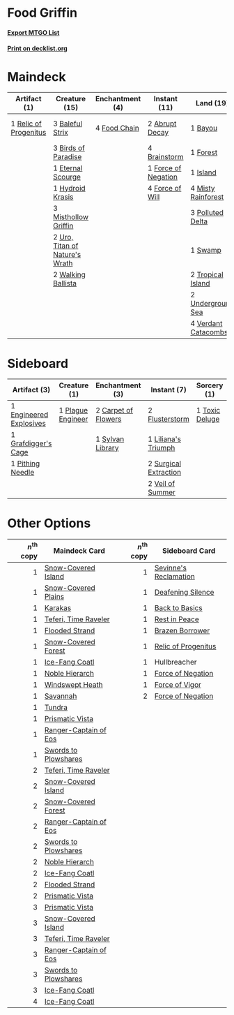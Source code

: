 # Food Griffin

#### [Export MTGO List](../collection/Food%20Griffin/Food%20Griffin.txt)
#### [Print on decklist.org](http://decklist.org/?deckmain=2%09Abrupt%20Decay%0A3%09Baleful%20Strix%0A1%09Bayou%0A3%09Birds%20of%20Paradise%0A4%09Brainstorm%0A1%09Eternal%20Scourge%0A4%09Food%20Chain%0A1%09Force%20of%20Negation%0A4%09Force%20of%20Will%0A1%09Forest%0A1%09Hullbreacher%0A1%09Hydroid%20Krasis%0A1%09Island%0A3%09Manipulate%20Fate%0A3%09Misthollow%20Griffin%0A4%09Misty%20Rainforest%0A2%09Oko,%20Thief%20of%20Crowns%0A1%09Opposition%20Agent%0A3%09Polluted%20Delta%0A3%09Ponder%0A1%09Relic%20of%20Progenitus%0A1%09Swamp%0A2%09Tropical%20Island%0A2%09Underground%20Sea%0A2%09Uro,%20Titan%20of%20Nature's%20Wrath%0A4%09Verdant%20Catacombs%0A2%09Walking%20Ballista&deckside=2%09Carpet%20of%20Flowers%0A1%09Engineered%20Explosives%0A2%09Flusterstorm%0A1%09Grafdigger's%20Cage%0A1%09Liliana's%20Triumph%0A1%09Pithing%20Needle%0A1%09Plague%20Engineer%0A2%09Surgical%20Extraction%0A1%09Sylvan%20Library%0A1%09Toxic%20Deluge%0A2%09Veil%20of%20Summer)
# Maindeck

|                                          Artifact (1)                                          |                                              Creature (15)                                              |                                   Enchantment (4)                                    |                                         Instant (11)                                         |                                          Land (19)                                           |                                        Planeswalker (2)                                         |                                        Sorcery (6)                                        |   Unknown (2)    |
|------------------------------------------------------------------------------------------------|---------------------------------------------------------------------------------------------------------|--------------------------------------------------------------------------------------|----------------------------------------------------------------------------------------------|----------------------------------------------------------------------------------------------|-------------------------------------------------------------------------------------------------|-------------------------------------------------------------------------------------------|------------------|
|1 [Relic of Progenitus](http://gatherer.wizards.com/Pages/Card/Details.aspx?multiverseid=174824)|3 [Baleful Strix](http://gatherer.wizards.com/Pages/Card/Details.aspx?multiverseid=376260)               |4 [Food Chain](http://gatherer.wizards.com/Pages/Card/Details.aspx?multiverseid=19737)|2 [Abrupt Decay](http://gatherer.wizards.com/Pages/Card/Details.aspx?multiverseid=456061)     |1 [Bayou](http://gatherer.wizards.com/Pages/Card/Details.aspx?multiverseid=879)               |2 [Oko, Thief of Crowns](http://gatherer.wizards.com/Pages/Card/Details.aspx?multiverseid=473159)|3 [Manipulate Fate](http://gatherer.wizards.com/Pages/Card/Details.aspx?multiverseid=23003)|1 Hullbreacher    |
|                                                                                                |3 [Birds of Paradise](http://gatherer.wizards.com/Pages/Card/Details.aspx?multiverseid=129906)           |                                                                                      |4 [Brainstorm](http://gatherer.wizards.com/Pages/Card/Details.aspx?multiverseid=3897)         |1 [Forest](http://gatherer.wizards.com/Pages/Card/Details.aspx?multiverseid=439860)           |                                                                                                 |3 [Ponder](http://gatherer.wizards.com/Pages/Card/Details.aspx?multiverseid=451051)        |1 Opposition Agent|
|                                                                                                |1 [Eternal Scourge](http://gatherer.wizards.com/Pages/Card/Details.aspx?multiverseid=414296)             |                                                                                      |1 [Force of Negation](http://gatherer.wizards.com/Pages/Card/Details.aspx?multiverseid=464001)|1 [Island](http://gatherer.wizards.com/Pages/Card/Details.aspx?multiverseid=439857)           |                                                                                                 |                                                                                           |                  |
|                                                                                                |1 [Hydroid Krasis](http://gatherer.wizards.com/Pages/Card/Details.aspx?multiverseid=457327)              |                                                                                      |4 [Force of Will](http://gatherer.wizards.com/Pages/Card/Details.aspx?multiverseid=3107)      |4 [Misty Rainforest](http://gatherer.wizards.com/Pages/Card/Details.aspx?multiverseid=405102) |                                                                                                 |                                                                                           |                  |
|                                                                                                |3 [Misthollow Griffin](http://gatherer.wizards.com/Pages/Card/Details.aspx?multiverseid=276504)          |                                                                                      |                                                                                              |3 [Polluted Delta](http://gatherer.wizards.com/Pages/Card/Details.aspx?multiverseid=405104)   |                                                                                                 |                                                                                           |                  |
|                                                                                                |2 [Uro, Titan of Nature's Wrath](http://gatherer.wizards.com/Pages/Card/Details.aspx?multiverseid=476480)|                                                                                      |                                                                                              |1 [Swamp](http://gatherer.wizards.com/Pages/Card/Details.aspx?multiverseid=439858)            |                                                                                                 |                                                                                           |                  |
|                                                                                                |2 [Walking Ballista](http://gatherer.wizards.com/Pages/Card/Details.aspx?multiverseid=423848)            |                                                                                      |                                                                                              |2 [Tropical Island](http://gatherer.wizards.com/Pages/Card/Details.aspx?multiverseid=884)     |                                                                                                 |                                                                                           |                  |
|                                                                                                |                                                                                                         |                                                                                      |                                                                                              |2 [Underground Sea](http://gatherer.wizards.com/Pages/Card/Details.aspx?multiverseid=886)     |                                                                                                 |                                                                                           |                  |
|                                                                                                |                                                                                                         |                                                                                      |                                                                                              |4 [Verdant Catacombs](http://gatherer.wizards.com/Pages/Card/Details.aspx?multiverseid=405113)|                                                                                                 |                                                                                           |                  |


# Sideboard

|                                          Artifact (3)                                           |                                        Creature (1)                                        |                                      Enchantment (3)                                       |                                          Instant (7)                                           |                                       Sorcery (1)                                       |
|-------------------------------------------------------------------------------------------------|--------------------------------------------------------------------------------------------|--------------------------------------------------------------------------------------------|------------------------------------------------------------------------------------------------|-----------------------------------------------------------------------------------------|
|1 [Engineered Explosives](http://gatherer.wizards.com/Pages/Card/Details.aspx?multiverseid=50139)|1 [Plague Engineer](http://gatherer.wizards.com/Pages/Card/Details.aspx?multiverseid=464049)|2 [Carpet of Flowers](http://gatherer.wizards.com/Pages/Card/Details.aspx?multiverseid=5858)|2 [Flusterstorm](http://gatherer.wizards.com/Pages/Card/Details.aspx?multiverseid=228255)       |1 [Toxic Deluge](http://gatherer.wizards.com/Pages/Card/Details.aspx?multiverseid=376559)|
|1 [Grafdigger's Cage](http://gatherer.wizards.com/Pages/Card/Details.aspx?multiverseid=278452)   |                                                                                            |1 [Sylvan Library](http://gatherer.wizards.com/Pages/Card/Details.aspx?multiverseid=2240)   |1 [Liliana's Triumph](http://gatherer.wizards.com/Pages/Card/Details.aspx?multiverseid=461025)  |                                                                                         |
|1 [Pithing Needle](http://gatherer.wizards.com/Pages/Card/Details.aspx?multiverseid=129526)      |                                                                                            |                                                                                            |2 [Surgical Extraction](http://gatherer.wizards.com/Pages/Card/Details.aspx?multiverseid=397706)|                                                                                         |
|                                                                                                 |                                                                                            |                                                                                            |2 [Veil of Summer](http://gatherer.wizards.com/Pages/Card/Details.aspx?multiverseid=466952)     |                                                                                         |


# Other Options

|*n*<sup>th</sup> copy|                                         Maindeck Card                                          |*n*<sup>th</sup> copy|                                         Sideboard Card                                         |
|--------------------:|------------------------------------------------------------------------------------------------|--------------------:|------------------------------------------------------------------------------------------------|
|                    1|[Snow-Covered Island](http://gatherer.wizards.com/Pages/Card/Details.aspx?multiverseid=121130)  |                    1|[Sevinne's Reclamation](http://gatherer.wizards.com/Pages/Card/Details.aspx?multiverseid=470551)|
|                    1|[Snow-Covered Plains](http://gatherer.wizards.com/Pages/Card/Details.aspx?multiverseid=121267)  |                    1|[Deafening Silence](http://gatherer.wizards.com/Pages/Card/Details.aspx?multiverseid=472972)    |
|                    1|[Karakas](http://gatherer.wizards.com/Pages/Card/Details.aspx?multiverseid=413782)              |                    1|[Back to Basics](http://gatherer.wizards.com/Pages/Card/Details.aspx?multiverseid=456642)       |
|                    1|[Teferi, Time Raveler](http://gatherer.wizards.com/Pages/Card/Details.aspx?multiverseid=461148) |                    1|[Rest in Peace](http://gatherer.wizards.com/Pages/Card/Details.aspx?multiverseid=442021)        |
|                    1|[Flooded Strand](http://gatherer.wizards.com/Pages/Card/Details.aspx?multiverseid=405098)       |                    1|[Brazen Borrower](http://gatherer.wizards.com/Pages/Card/Details.aspx?multiverseid=473001)      |
|                    1|[Snow-Covered Forest](http://gatherer.wizards.com/Pages/Card/Details.aspx?multiverseid=121192)  |                    1|[Relic of Progenitus](http://gatherer.wizards.com/Pages/Card/Details.aspx?multiverseid=174824)  |
|                    1|[Ice-Fang Coatl](http://gatherer.wizards.com/Pages/Card/Details.aspx?multiverseid=464152)       |                    1|Hullbreacher                                                                                    |
|                    1|[Noble Hierarch](http://gatherer.wizards.com/Pages/Card/Details.aspx?multiverseid=179434)       |                    1|[Force of Negation](http://gatherer.wizards.com/Pages/Card/Details.aspx?multiverseid=464001)    |
|                    1|[Windswept Heath](http://gatherer.wizards.com/Pages/Card/Details.aspx?multiverseid=405115)      |                    1|[Force of Vigor](http://gatherer.wizards.com/Pages/Card/Details.aspx?multiverseid=464113)       |
|                    1|[Savannah](http://gatherer.wizards.com/Pages/Card/Details.aspx?multiverseid=881)                |                    2|[Force of Negation](http://gatherer.wizards.com/Pages/Card/Details.aspx?multiverseid=464001)    |
|                    1|[Tundra](http://gatherer.wizards.com/Pages/Card/Details.aspx?multiverseid=885)                  |                     |                                                                                                |
|                    1|[Prismatic Vista](http://gatherer.wizards.com/Pages/Card/Details.aspx?multiverseid=464193)      |                     |                                                                                                |
|                    1|[Ranger-Captain of Eos](http://gatherer.wizards.com/Pages/Card/Details.aspx?multiverseid=463970)|                     |                                                                                                |
|                    1|[Swords to Plowshares](http://gatherer.wizards.com/Pages/Card/Details.aspx?multiverseid=869)    |                     |                                                                                                |
|                    2|[Teferi, Time Raveler](http://gatherer.wizards.com/Pages/Card/Details.aspx?multiverseid=461148) |                     |                                                                                                |
|                    2|[Snow-Covered Island](http://gatherer.wizards.com/Pages/Card/Details.aspx?multiverseid=121130)  |                     |                                                                                                |
|                    2|[Snow-Covered Forest](http://gatherer.wizards.com/Pages/Card/Details.aspx?multiverseid=121192)  |                     |                                                                                                |
|                    2|[Ranger-Captain of Eos](http://gatherer.wizards.com/Pages/Card/Details.aspx?multiverseid=463970)|                     |                                                                                                |
|                    2|[Swords to Plowshares](http://gatherer.wizards.com/Pages/Card/Details.aspx?multiverseid=869)    |                     |                                                                                                |
|                    2|[Noble Hierarch](http://gatherer.wizards.com/Pages/Card/Details.aspx?multiverseid=179434)       |                     |                                                                                                |
|                    2|[Ice-Fang Coatl](http://gatherer.wizards.com/Pages/Card/Details.aspx?multiverseid=464152)       |                     |                                                                                                |
|                    2|[Flooded Strand](http://gatherer.wizards.com/Pages/Card/Details.aspx?multiverseid=405098)       |                     |                                                                                                |
|                    2|[Prismatic Vista](http://gatherer.wizards.com/Pages/Card/Details.aspx?multiverseid=464193)      |                     |                                                                                                |
|                    3|[Prismatic Vista](http://gatherer.wizards.com/Pages/Card/Details.aspx?multiverseid=464193)      |                     |                                                                                                |
|                    3|[Snow-Covered Island](http://gatherer.wizards.com/Pages/Card/Details.aspx?multiverseid=121130)  |                     |                                                                                                |
|                    3|[Teferi, Time Raveler](http://gatherer.wizards.com/Pages/Card/Details.aspx?multiverseid=461148) |                     |                                                                                                |
|                    3|[Ranger-Captain of Eos](http://gatherer.wizards.com/Pages/Card/Details.aspx?multiverseid=463970)|                     |                                                                                                |
|                    3|[Swords to Plowshares](http://gatherer.wizards.com/Pages/Card/Details.aspx?multiverseid=869)    |                     |                                                                                                |
|                    3|[Ice-Fang Coatl](http://gatherer.wizards.com/Pages/Card/Details.aspx?multiverseid=464152)       |                     |                                                                                                |
|                    4|[Ice-Fang Coatl](http://gatherer.wizards.com/Pages/Card/Details.aspx?multiverseid=464152)       |                     |                                                                                                |

